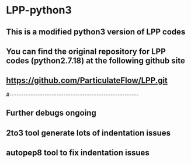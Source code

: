 # LPP-python3
## This is a modified python3 version of LPP codes
## You can find the original repository for LPP codes (python2.7.18) at the following github site
## https://github.com/ParticulateFlow/LPP.git
#-------------------------------------------------------
## Further debugs ongoing

## 2to3 tool generate lots of indentation issues
## autopep8 tool to fix indentation issues
